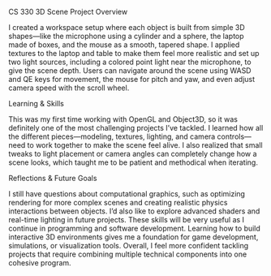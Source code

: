 CS 330 3D Scene Project
Overview

I created a workspace setup where each object is built from simple 3D shapes—like the microphone using a cylinder and a sphere, the laptop made of boxes, and the mouse as a smooth, tapered shape. I applied textures to the laptop and table to make them feel more realistic and set up two light sources, including a colored point light near the microphone, to give the scene depth. Users can navigate around the scene using WASD and QE keys for movement, the mouse for pitch and yaw, and even adjust camera speed with the scroll wheel.

Learning & Skills

This was my first time working with OpenGL and Object3D, so it was definitely one of the most challenging projects I’ve tackled. I learned how all the different pieces—modeling, textures, lighting, and camera controls—need to work together to make the scene feel alive. I also realized that small tweaks to light placement or camera angles can completely change how a scene looks, which taught me to be patient and methodical when iterating.

Reflections & Future Goals

I still have questions about computational graphics, such as optimizing rendering for more complex scenes and creating realistic physics interactions between objects. I’d also like to explore advanced shaders and real-time lighting in future projects. These skills will be very useful as I continue in programming and software development. Learning how to build interactive 3D environments gives me a foundation for game development, simulations, or visualization tools. Overall, I feel more confident tackling projects that require combining multiple technical components into one cohesive program.
